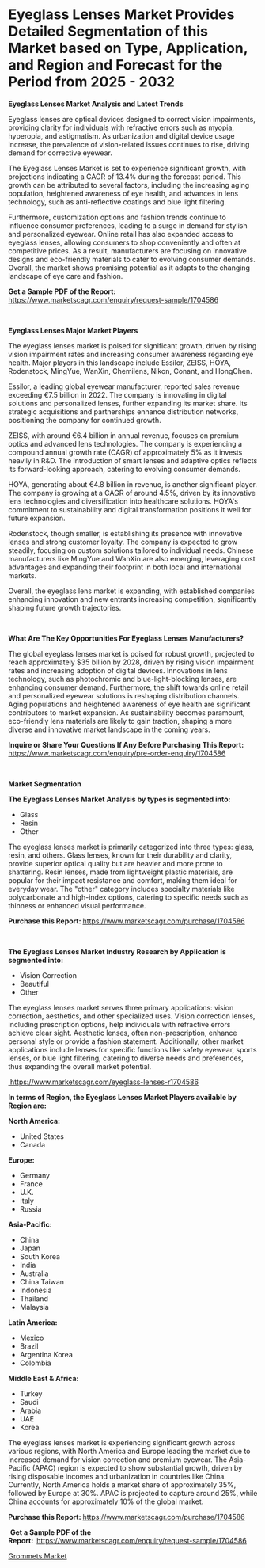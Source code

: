 <p><h1>Eyeglass Lenses Market Provides Detailed Segmentation of this Market based on Type, Application, and Region and Forecast for the Period from 2025 - 2032</h1></p><p><strong>Eyeglass Lenses Market Analysis and Latest Trends</strong></p>
<p><p>Eyeglass lenses are optical devices designed to correct vision impairments, providing clarity for individuals with refractive errors such as myopia, hyperopia, and astigmatism. As urbanization and digital device usage increase, the prevalence of vision-related issues continues to rise, driving demand for corrective eyewear.</p><p>The Eyeglass Lenses Market is set to experience significant growth, with projections indicating a CAGR of 13.4% during the forecast period. This growth can be attributed to several factors, including the increasing aging population, heightened awareness of eye health, and advances in lens technology, such as anti-reflective coatings and blue light filtering. </p><p>Furthermore, customization options and fashion trends continue to influence consumer preferences, leading to a surge in demand for stylish and personalized eyewear. Online retail has also expanded access to eyeglass lenses, allowing consumers to shop conveniently and often at competitive prices. As a result, manufacturers are focusing on innovative designs and eco-friendly materials to cater to evolving consumer demands. Overall, the market shows promising potential as it adapts to the changing landscape of eye care and fashion.</p></p>
<p><strong>Get a Sample PDF of the Report:&nbsp;</strong> <a href="https://www.marketscagr.com/enquiry/request-sample/1704586?utm_campaign=1166&utm_medium=2&utm_source=Github&utm_content=ia&utm_term=09012025&utm_id=eyeglass-lenses">https://www.marketscagr.com/enquiry/request-sample/1704586</a></p>
<p>&nbsp;</p>
<p><strong>Eyeglass Lenses Major Market Players</strong></p>
<p><p>The eyeglass lenses market is poised for significant growth, driven by rising vision impairment rates and increasing consumer awareness regarding eye health. Major players in this landscape include Essilor, ZEISS, HOYA, Rodenstock, MingYue, WanXin, Chemilens, Nikon, Conant, and HongChen.</p><p>Essilor, a leading global eyewear manufacturer, reported sales revenue exceeding €7.5 billion in 2022. The company is innovating in digital solutions and personalized lenses, further expanding its market share. Its strategic acquisitions and partnerships enhance distribution networks, positioning the company for continued growth.</p><p>ZEISS, with around €6.4 billion in annual revenue, focuses on premium optics and advanced lens technologies. The company is experiencing a compound annual growth rate (CAGR) of approximately 5% as it invests heavily in R&D. The introduction of smart lenses and adaptive optics reflects its forward-looking approach, catering to evolving consumer demands.</p><p>HOYA, generating about €4.8 billion in revenue, is another significant player. The company is growing at a CAGR of around 4.5%, driven by its innovative lens technologies and diversification into healthcare solutions. HOYA's commitment to sustainability and digital transformation positions it well for future expansion.</p><p>Rodenstock, though smaller, is establishing its presence with innovative lenses and strong customer loyalty. The company is expected to grow steadily, focusing on custom solutions tailored to individual needs. Chinese manufacturers like MingYue and WanXin are also emerging, leveraging cost advantages and expanding their footprint in both local and international markets.</p><p>Overall, the eyeglass lens market is expanding, with established companies enhancing innovation and new entrants increasing competition, significantly shaping future growth trajectories.</p></p>
<p>&nbsp;</p>
<p><strong>What Are The Key Opportunities For Eyeglass Lenses Manufacturers?</strong></p>
<p><p>The global eyeglass lenses market is poised for robust growth, projected to reach approximately $35 billion by 2028, driven by rising vision impairment rates and increasing adoption of digital devices. Innovations in lens technology, such as photochromic and blue-light-blocking lenses, are enhancing consumer demand. Furthermore, the shift towards online retail and personalized eyewear solutions is reshaping distribution channels. Aging populations and heightened awareness of eye health are significant contributors to market expansion. As sustainability becomes paramount, eco-friendly lens materials are likely to gain traction, shaping a more diverse and innovative market landscape in the coming years.</p></p>
<p><strong>Inquire or Share Your Questions If Any Before Purchasing This Report:</strong> <a href="https://www.marketscagr.com/enquiry/pre-order-enquiry/1704586?utm_campaign=1166&utm_medium=2&utm_source=Github&utm_content=ia&utm_term=09012025&utm_id=eyeglass-lenses">https://www.marketscagr.com/enquiry/pre-order-enquiry/1704586</a></p>
<p>&nbsp;</p>
<p><strong>Market Segmentation</strong></p>
<p><strong>The Eyeglass Lenses Market Analysis by types is segmented into:</strong></p>
<p><ul><li>Glass</li><li>Resin</li><li>Other</li></ul></p>
<p><p>The eyeglass lenses market is primarily categorized into three types: glass, resin, and others. Glass lenses, known for their durability and clarity, provide superior optical quality but are heavier and more prone to shattering. Resin lenses, made from lightweight plastic materials, are popular for their impact resistance and comfort, making them ideal for everyday wear. The "other" category includes specialty materials like polycarbonate and high-index options, catering to specific needs such as thinness or enhanced visual performance.</p></p>
<p><strong>Purchase this Report:&nbsp;</strong><a href="https://www.marketscagr.com/purchase/1704586?utm_campaign=1166&utm_medium=2&utm_source=Github&utm_content=ia&utm_term=09012025&utm_id=eyeglass-lenses">https://www.marketscagr.com/purchase/1704586</a></p>
<p>&nbsp;</p>
<p><strong>The Eyeglass Lenses Market Industry Research by Application is segmented into:</strong></p>
<p><ul><li>Vision Correction</li><li>Beautiful</li><li>Other</li></ul></p>
<p><p>The eyeglass lenses market serves three primary applications: vision correction, aesthetics, and other specialized uses. Vision correction lenses, including prescription options, help individuals with refractive errors achieve clear sight. Aesthetic lenses, often non-prescription, enhance personal style or provide a fashion statement. Additionally, other market applications include lenses for specific functions like safety eyewear, sports lenses, or blue light filtering, catering to diverse needs and preferences, thus expanding the overall market potential.</p></p>
<p><a href="https://www.marketscagr.com/eyeglass-lenses-r1704586?utm_campaign=1166&utm_medium=2&utm_source=Github&utm_content=ia&utm_term=09012025&utm_id=eyeglass-lenses">&nbsp;https://www.marketscagr.com/eyeglass-lenses-r1704586</a></p>
<p><strong>In terms of Region, the Eyeglass Lenses Market Players available by Region are:</strong></p>
<p>
    <p> <strong> North America: </strong>
        <ul>
            <li>United States</li>
            <li>Canada</li>
        </ul>
        </p> 
    <p> <strong> Europe: </strong>
        <ul>
            <li>Germany</li>
            <li>France</li>
            <li>U.K.</li>
            <li>Italy</li>
            <li>Russia</li>
        </ul>
        </p> 
    <p> <strong> Asia-Pacific: </strong>
        <ul>
            <li>China</li>
            <li>Japan</li>
            <li>South Korea</li>
            <li>India</li>
            <li>Australia</li>
            <li>China Taiwan</li>
            <li>Indonesia</li>
            <li>Thailand</li>
            <li>Malaysia</li>
        </ul>
        </p> 
    <p> <strong> Latin America: </strong>
        <ul>
            <li>Mexico</li>
            <li>Brazil</li>
            <li>Argentina Korea</li>
            <li>Colombia</li>
        </ul>
        </p> 
    <p> <strong> Middle East & Africa: </strong>
        <ul>
            <li>Turkey</li>
            <li>Saudi</li>
            <li>Arabia</li>
            <li>UAE</li>
            <li>Korea</li>
        </ul>
    </p>
    </p>
<p><p>The eyeglass lenses market is experiencing significant growth across various regions, with North America and Europe leading the market due to increased demand for vision correction and premium eyewear. The Asia-Pacific (APAC) region is expected to show substantial growth, driven by rising disposable incomes and urbanization in countries like China. Currently, North America holds a market share of approximately 35%, followed by Europe at 30%. APAC is projected to capture around 25%, while China accounts for approximately 10% of the global market.</p></p>
<p><strong>Purchase this Report: </strong><a href="https://www.marketscagr.com/purchase/1704586?utm_campaign=1166&utm_medium=2&utm_source=Github&utm_content=ia&utm_term=09012025&utm_id=eyeglass-lenses">https://www.marketscagr.com/purchase/1704586</a></p>
<p>&nbsp;<strong>Get a Sample PDF of the Report:&nbsp;&nbsp;</strong><a href="https://www.marketscagr.com/enquiry/request-sample/1704586?utm_campaign=1166&utm_medium=2&utm_source=Github&utm_content=ia&utm_term=09012025&utm_id=eyeglass-lenses">https://www.marketscagr.com/enquiry/request-sample/1704586</a></p>
<p><strong></strong></p>
<p><p><a href="https://github.com/castoriffic/Market-Research-Report-List-5/blob/main/grommets-market.md?utm_campaign=1166&utm_medium=2&utm_source=Github&utm_content=ia&utm_term=09012025&utm_id=eyeglass-lenses">Grommets Market</a></p></p>